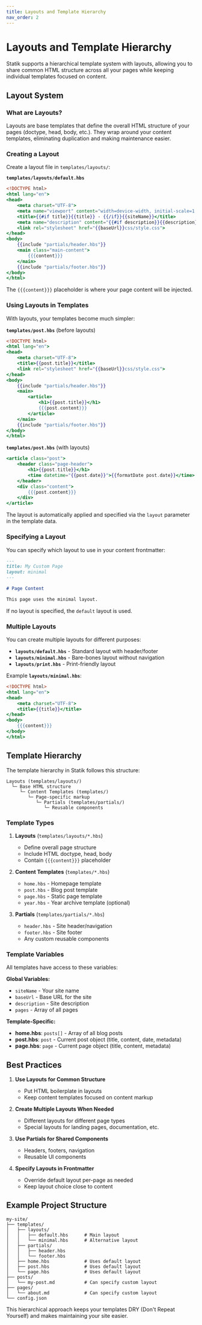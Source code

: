 ```yaml
---
title: Layouts and Template Hierarchy
nav_order: 2
---
```


# Layouts and Template Hierarchy

Statik supports a hierarchical template system with layouts, allowing you to share common HTML structure across all your pages while keeping individual templates focused on content.

## Layout System

### What are Layouts?

Layouts are base templates that define the overall HTML structure of your pages (doctype, head, body, etc.). They wrap around your content templates, eliminating duplication and making maintenance easier.

### Creating a Layout

Create a layout file in `templates/layouts/`:

**`templates/layouts/default.hbs`**
```handlebars
<!DOCTYPE html>
<html lang="en">
<head>
    <meta charset="UTF-8">
    <meta name="viewport" content="width=device-width, initial-scale=1.0">
    <title>{{#if title}}{{title}} - {{/if}}{{siteName}}</title>
    <meta name="description" content="{{#if description}}{{description}}{{else}}{{siteName}}{{/if}}">
    <link rel="stylesheet" href="{{baseUrl}}css/style.css">
</head>
<body>
    {{include "partials/header.hbs"}}
    <main class="main-content">
        {{{content}}}
    </main>
    {{include "partials/footer.hbs"}}
</body>
</html>
```

The `{{{content}}}` placeholder is where your page content will be injected.

### Using Layouts in Templates

With layouts, your templates become much simpler:

**`templates/post.hbs`** (before layouts)
```handlebars
<!DOCTYPE html>
<html lang="en">
<head>
    <meta charset="UTF-8">
    <title>{{post.title}}</title>
    <link rel="stylesheet" href="{{baseUrl}}css/style.css">
</head>
<body>
    {{include "partials/header.hbs"}}
    <main>
        <article>
            <h1>{{post.title}}</h1>
            {{{post.content}}}
        </article>
    </main>
    {{include "partials/footer.hbs"}}
</body>
</html>
```

**`templates/post.hbs`** (with layouts)
```handlebars
<article class="post">
    <header class="page-header">
        <h1>{{post.title}}</h1>
        <time datetime="{{post.date}}">{{formatDate post.date}}</time>
    </header>
    <div class="content">
        {{{post.content}}}
    </div>
</article>
```

The layout is automatically applied and specified via the `layout` parameter in the template data.

### Specifying a Layout

You can specify which layout to use in your content frontmatter:

```markdown
---
title: My Custom Page
layout: minimal
---

# Page Content

This page uses the minimal layout.
```

If no layout is specified, the `default` layout is used.

### Multiple Layouts

You can create multiple layouts for different purposes:

- **`layouts/default.hbs`** - Standard layout with header/footer
- **`layouts/minimal.hbs`** - Bare-bones layout without navigation
- **`layouts/print.hbs`** - Print-friendly layout

Example **`layouts/minimal.hbs`**:
```handlebars
<!DOCTYPE html>
<html lang="en">
<head>
    <meta charset="UTF-8">
    <title>{{title}}</title>
</head>
<body>
    {{{content}}}
</body>
</html>
```

## Template Hierarchy

The template hierarchy in Statik follows this structure:

```
Layouts (templates/layouts/)
  └─ Base HTML structure
     └─ Content Templates (templates/)
        └─ Page-specific markup
           └─ Partials (templates/partials/)
              └─ Reusable components
```

### Template Types

1. **Layouts** (`templates/layouts/*.hbs`)
   - Define overall page structure
   - Include HTML doctype, head, body
   - Contain `{{{content}}}` placeholder

2. **Content Templates** (`templates/*.hbs`)
   - `home.hbs` - Homepage template
   - `post.hbs` - Blog post template
   - `page.hbs` - Static page template
   - `year.hbs` - Year archive template (optional)

3. **Partials** (`templates/partials/*.hbs`)
   - `header.hbs` - Site header/navigation
   - `footer.hbs` - Site footer
   - Any custom reusable components

### Template Variables

All templates have access to these variables:

**Global Variables:**
- `siteName` - Your site name
- `baseUrl` - Base URL for the site
- `description` - Site description
- `pages` - Array of all pages

**Template-Specific:**
- **home.hbs**: `posts[]` - Array of all blog posts
- **post.hbs**: `post` - Current post object (title, content, date, metadata)
- **page.hbs**: `page` - Current page object (title, content, metadata)

## Best Practices

1. **Use Layouts for Common Structure**
   - Put HTML boilerplate in layouts
   - Keep content templates focused on content markup

2. **Create Multiple Layouts When Needed**
   - Different layouts for different page types
   - Special layouts for landing pages, documentation, etc.

3. **Use Partials for Shared Components**
   - Headers, footers, navigation
   - Reusable UI components

4. **Specify Layouts in Frontmatter**
   - Override default layout per-page as needed
   - Keep layout choice close to content

## Example Project Structure

```
my-site/
├── templates/
│   ├── layouts/
│   │   ├── default.hbs      # Main layout
│   │   └── minimal.hbs      # Alternative layout
│   ├── partials/
│   │   ├── header.hbs
│   │   └── footer.hbs
│   ├── home.hbs             # Uses default layout
│   ├── post.hbs             # Uses default layout
│   └── page.hbs             # Uses default layout
├── posts/
│   └── my-post.md           # Can specify custom layout
├── pages/
│   └── about.md             # Can specify custom layout
└── config.json
```

This hierarchical approach keeps your templates DRY (Don't Repeat Yourself) and makes maintaining your site easier.
